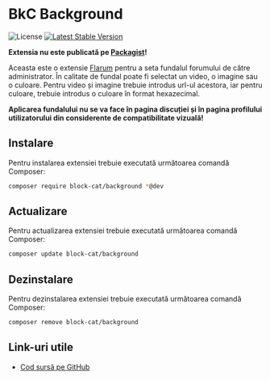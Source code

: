 # BkC Background

![License](https://img.shields.io/badge/license-MIT-blue.svg) [![Latest Stable Version](https://img.shields.io/packagist/v/block-cat/background.svg)](https://packagist.org/packages/block-cat/background)

**Extensia nu este publicată pe [Packagist](https://packagist.org/)!**

Aceasta este o extensie [Flarum](https://flarum.org/) pentru a seta fundalul forumului de către administrator. În calitate de fundal poate fi selectat un video, o imagine sau o culoare. Pentru video și imagine trebuie introdus url-ul acestora, iar pentru culoare, trebuie introdus o culoare în format hexazecimal.

**Aplicarea fundalului nu se va face în pagina discuției și în pagina profilului utilizatorului din considerente de compatibilitate vizuală!**

## Instalare

Pentru instalarea extensiei trebuie executată următoarea comandă Composer:

```sh
composer require block-cat/background *@dev
```

## Actualizare

Pentru actualizarea extensiei trebuie executată următoarea comandă Composer:

```sh
composer update block-cat/background
```

## Dezinstalare

Pentru dezinstalarea extensiei trebuie executată următoarea comandă Composer:

```sh
composer remove block-cat/background
```

## Link-uri utile

- [Cod sursă pe GitHub](https://github.com/block-cat/background)
